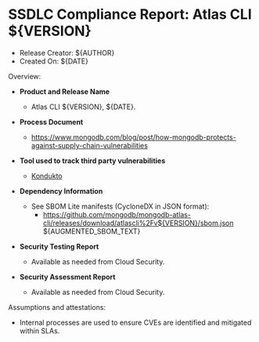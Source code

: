 SSDLC Compliance Report: Atlas CLI ${VERSION}
=================================================================

- Release Creator: ${AUTHOR}
- Created On:       ${DATE}

Overview:

- **Product and Release Name**
    - Atlas CLI ${VERSION}, ${DATE}.

- **Process Document**
  - https://www.mongodb.com/blog/post/how-mongodb-protects-against-supply-chain-vulnerabilities

- **Tool used to track third party vulnerabilities**
  - [Kondukto](https://arcticglow.kondukto.io/)

- **Dependency Information**
  - See SBOM Lite manifests (CycloneDX in JSON format):
    - https://github.com/mongodb/mongodb-atlas-cli/releases/download/atlascli%2Fv${VERSION}/sbom.json
${AUGMENTED_SBOM_TEXT}
- **Security Testing Report**
  - Available as needed from Cloud Security.

- **Security Assessment Report**
  - Available as needed from Cloud Security.

Assumptions and attestations:

- Internal processes are used to ensure CVEs are identified and mitigated within SLAs.
